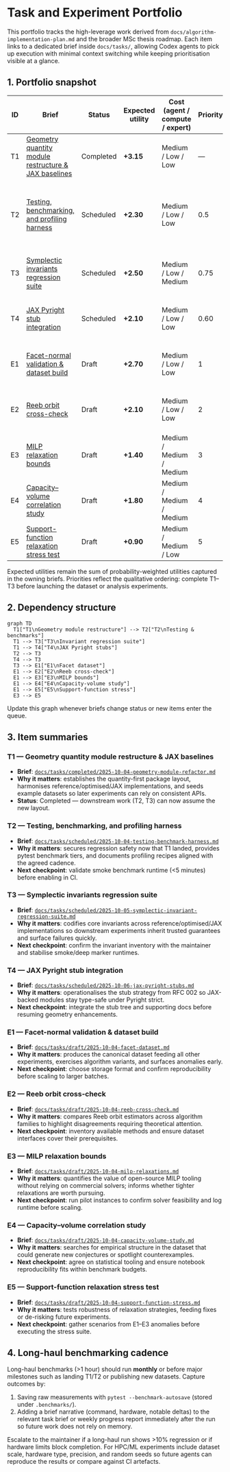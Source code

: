 # Task and Experiment Portfolio

This portfolio tracks the high-leverage work derived from
`docs/algorithm-implementation-plan.md` and the broader MSc thesis roadmap. Each
item links to a dedicated brief inside `docs/tasks/`, allowing Codex agents to
pick up execution with minimal context switching while keeping prioritisation
visible at a glance.

## 1. Portfolio snapshot

| ID | Brief | Status | Expected utility | Cost (agent / compute / expert) | Priority | Notes |
| --- | --- | --- | --- | --- | --- | --- |
| T1 | [Geometry quantity module restructure & JAX baselines](completed/2025-10-04-geometry-module-refactor.md) | Completed | **+3.15** | Medium / Low / Low | — | Root of SWE work; enables all downstream experiments. |
| T2 | [Testing, benchmarking, and profiling harness](scheduled/2025-10-04-testing-benchmark-harness.md) | Scheduled | **+2.30** | Medium / Low / Low | 0.5 | Ready to execute now that T1 fixtures shipped; secures regression safety. |
| T3 | [Symplectic invariants regression suite](scheduled/2025-10-05-symplectic-invariant-regression-suite.md) | Scheduled | **+2.50** | Medium / Low / Medium | 0.75 | Hardens invariants before dataset work. |
| T4 | [JAX Pyright stub integration](scheduled/2025-10-06-jax-pyright-stubs.md) | Scheduled | **+2.10** | Medium / Low / Low | 0.60 | Unlocks strict typing for JAX-backed modules. |
| E1 | [Facet-normal validation & dataset build](draft/2025-10-04-facet-dataset.md) | Draft | **+2.70** | Medium / Low / Low | 1 | First numerical experiment; seeds data for the rest. |
| E2 | [Reeb orbit cross-check](draft/2025-10-04-reeb-cross-check.md) | Draft | **+2.10** | Medium / Low / Low | 2 | Tests numerical agreement across methods. |
| E3 | [MILP relaxation bounds](draft/2025-10-04-milp-relaxations.md) | Draft | **+1.40** | Medium / Medium / Medium | 3 | Evaluates feasibility of open-source MILP tooling. |
| E4 | [Capacity–volume correlation study](draft/2025-10-04-capacity-volume-study.md) | Draft | **+1.80** | Medium / Medium / Medium | 4 | Mines dataset for trends and outliers. |
| E5 | [Support-function relaxation stress test](draft/2025-10-04-support-function-stress.md) | Draft | **+0.90** | Medium / Medium / Low | 5 | Probes robustness of relaxation techniques. |

Expected utilities remain the sum of probability-weighted utilities captured in
the owning briefs. Priorities reflect the qualitative ordering: complete T1–T3
before launching the dataset or analysis experiments.

## 2. Dependency structure

```mermaid
graph TD
  T1["T1\nGeometry module restructure"] --> T2["T2\nTesting & benchmarks"]
  T1 --> T3["T3\nInvariant regression suite"]
  T1 --> T4["T4\nJAX Pyright stubs"]
  T2 --> T3
  T4 --> T3
  T3 --> E1["E1\nFacet dataset"]
  E1 --> E2["E2\nReeb cross-check"]
  E1 --> E3["E3\nMILP bounds"]
  E1 --> E4["E4\nCapacity-volume study"]
  E1 --> E5["E5\nSupport-function stress"]
  E3 --> E5
```

Update this graph whenever briefs change status or new items enter the queue.

## 3. Item summaries

### T1 — Geometry quantity module restructure & JAX baselines
- **Brief**: [`docs/tasks/completed/2025-10-04-geometry-module-refactor.md`](completed/2025-10-04-geometry-module-refactor.md)
- **Why it matters**: establishes the quantity-first package layout, harmonises
  reference/optimised/JAX implementations, and seeds example datasets so later
  experiments can rely on consistent APIs.
- **Status**: Completed — downstream work (T2, T3) can now assume the new layout.

### T2 — Testing, benchmarking, and profiling harness
- **Brief**: [`docs/tasks/scheduled/2025-10-04-testing-benchmark-harness.md`](scheduled/2025-10-04-testing-benchmark-harness.md)
- **Why it matters**: secures regression safety now that T1 landed, provides pytest
  benchmark tiers, and documents profiling recipes aligned with the agreed
  cadence.
- **Next checkpoint**: validate smoke benchmark runtime (<5 minutes) before
  enabling in CI.

### T3 — Symplectic invariants regression suite
- **Brief**: [`docs/tasks/scheduled/2025-10-05-symplectic-invariant-regression-suite.md`](scheduled/2025-10-05-symplectic-invariant-regression-suite.md)
- **Why it matters**: codifies core invariants across reference/optimised/JAX implementations so downstream experiments inherit
  trusted guarantees and surface failures quickly.
- **Next checkpoint**: confirm the invariant inventory with the maintainer and
  stabilise smoke/deep marker runtimes.

### T4 — JAX Pyright stub integration
- **Brief**: [`docs/tasks/scheduled/2025-10-06-jax-pyright-stubs.md`](scheduled/2025-10-06-jax-pyright-stubs.md)
- **Why it matters**: operationalises the stub strategy from RFC 002 so JAX-backed modules stay type-safe under Pyright strict.
- **Next checkpoint**: integrate the stub tree and supporting docs before resuming geometry enhancements.

### E1 — Facet-normal validation & dataset build
- **Brief**: [`docs/tasks/draft/2025-10-04-facet-dataset.md`](draft/2025-10-04-facet-dataset.md)
- **Why it matters**: produces the canonical dataset feeding all other
  experiments, exercises algorithm variants, and surfaces anomalies early.
- **Next checkpoint**: choose storage format and confirm reproducibility before
  scaling to larger batches.

### E2 — Reeb orbit cross-check
- **Brief**: [`docs/tasks/draft/2025-10-04-reeb-cross-check.md`](draft/2025-10-04-reeb-cross-check.md)
- **Why it matters**: compares Reeb orbit estimators across algorithm families to
  highlight disagreements requiring theoretical attention.
- **Next checkpoint**: inventory available methods and ensure dataset interfaces
  cover their prerequisites.

### E3 — MILP relaxation bounds
- **Brief**: [`docs/tasks/draft/2025-10-04-milp-relaxations.md`](draft/2025-10-04-milp-relaxations.md)
- **Why it matters**: quantifies the value of open-source MILP tooling without
  relying on commercial solvers; informs whether tighter relaxations are worth
  pursuing.
- **Next checkpoint**: run pilot instances to confirm solver feasibility and log
  runtime before scaling.

### E4 — Capacity–volume correlation study
- **Brief**: [`docs/tasks/draft/2025-10-04-capacity-volume-study.md`](draft/2025-10-04-capacity-volume-study.md)
- **Why it matters**: searches for empirical structure in the dataset that could
  generate new conjectures or spotlight counterexamples.
- **Next checkpoint**: agree on statistical tooling and ensure notebook
  reproducibility fits within benchmark budgets.

### E5 — Support-function relaxation stress test
- **Brief**: [`docs/tasks/draft/2025-10-04-support-function-stress.md`](draft/2025-10-04-support-function-stress.md)
- **Why it matters**: tests robustness of relaxation strategies, feeding fixes or
  de-risking future experiments.
- **Next checkpoint**: gather scenarios from E1–E3 anomalies before executing the
  stress suite.

## 4. Long-haul benchmarking cadence

Long-haul benchmarks (>1 hour) should run **monthly** or before major milestones
such as landing T1/T2 or publishing new datasets. Capture outcomes by:

1. Saving raw measurements with `pytest --benchmark-autosave` (stored under
   `.benchmarks/`).
2. Adding a brief narrative (command, hardware, notable deltas) to the relevant
   task brief or weekly progress report immediately after the run so future work
   does not rely on memory.

Escalate to the maintainer if a long-haul run shows >10% regression or if
hardware limits block completion. For HPC/ML experiments include dataset scale,
hardware type, precision, and random seeds so future agents can reproduce the
results or compare against CI artefacts.
